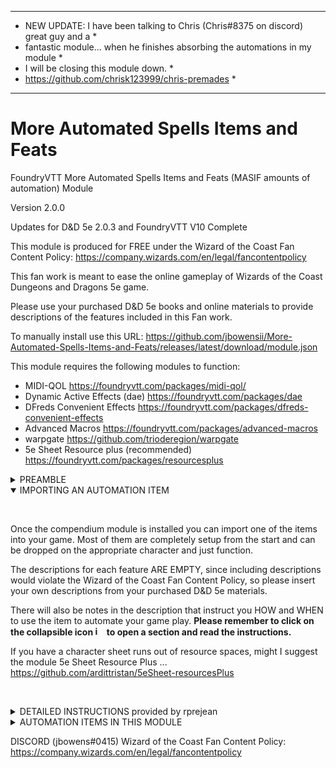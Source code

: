 ****************************************************************************************
* NEW UPDATE: I have been talking to Chris (Chris#8375 on discord) great guy and a     *
* fantastic module... when he finishes absorbing the automations in my module          *
* I will be closing this module down.                                                  *
* https://github.com/chrisk123999/chris-premades                                       * 
****************************************************************************************

# More Automated Spells Items and Feats
FoundryVTT More Automated Spells Items and Feats (MASIF amounts of automation) Module

Version 2.0.0

Updates for D&D 5e 2.0.3 and FoundryVTT V10 Complete

This module is produced for FREE under the Wizard of the Coast Fan Content Policy: https://company.wizards.com/en/legal/fancontentpolicy

This fan work is meant to ease the online gameplay of Wizards of the Coast Dungeons and Dragons 5e game.

Please use your purchased D&D 5e books and online materials to provide descriptions of the features included in this Fan work.

To manually install use this URL: https://github.com/jbowensii/More-Automated-Spells-Items-and-Feats/releases/latest/download/module.json

This module requires the following modules to function:

- MIDI-QOL                              https://foundryvtt.com/packages/midi-qol/
- Dynamic Active Effects (dae)          https://foundryvtt.com/packages/dae  
- DFreds Convenient Effects             https://foundryvtt.com/packages/dfreds-convenient-effects
- Advanced Macros                       https://foundryvtt.com/packages/advanced-macros
- warpgate                              https://github.com/trioderegion/warpgate
- 5e Sheet Resource plus (recommended)  https://foundryvtt.com/packages/resourcesplus

<details>
<summary> PREAMBLE </summary>
<p>&nbsp;</p>
So it has been many years since I have been a practicing developer, and this is my first time writing in javascript. My code is much more verbose than necessary with unnecesary space and descriptive variable names and comments.  I did this is hopes that folks like me could follow along with the code and understand how it works.  I know that javascript can be much more compact.  When I first looked at javascript it was way more intimidating than writting 68030 assembly back in my early days after college (yes I just dated myself).  Once I have mastered javascript I am sure I will write much more compact code, but I hope this inspires some of you to follow along and try your hand at automating something you really want.  In fact most of my automations are NOT macros at all (javascript).  MIDI-QOL and DAE provide a huge framework to do 90% of everything most people would want without writing a line of javascript code.  

These three videos did a great job explaining how to get started writing foundry macros. I highly recommend them... they were made by spacemandev.

https://www.youtube.com/watch?v=-HSCybI0txc

https://www.youtube.com/watch?v=0S7HjMN52I4

https://www.youtube.com/watch?v=raM_Z0e7ov8

So after playing with some scripts and helping debug some of my favorite modules with their authors, I broke down and decided to see if I could help automate some features that had not been automated as yet.  
    
A shout out to Tim Posney, the creator of MIDI-QOL and DAE. A fantastic person who is a great help, especially as he answered all of my crazy stupid questions and helped me solve some truely puxzzling probelms. (and he pointed out a whole bunch of obvious things that did not click for me)... Thank you Tim.
<p>&nbsp;</p>
</details>

<details open>
<summary> IMPORTING AN AUTOMATION ITEM </summary>
<p>&nbsp;</p>

Once the compendium module is installed you can import one of the items into your game.  Most of them are completely setup from the start and can be dropped on the appropriate character and just function.  
    
The descriptions for each feature ARE EMPTY, since including descriptions would violate the Wizard of the Coast Fan Content Policy, so please insert your own descriptions from your purchased D&D 5e materials.  

There will also be notes in the description that instruct you HOW and WHEN to use the item to automate your game play. 
<b>Please remember to click on the collapsible icon <img width="15" alt="image" src="https://user-images.githubusercontent.com/76136571/164912225-f8485d94-56bd-4e1d-baf9-58873cb426a4.png"> to open a section and read the instructions.</b> 

If you have a character sheet runs out of resource spaces, might I suggest the module 5e Sheet Resource Plus ... https://github.com/ardittristan/5eSheet-resourcesPlus

<p>&nbsp;</p>
</details>

<details>
<summary> DETAILED INSTRUCTIONS provided by rprejean</summary>


First, thank you rprejean for this writeup... 

This document is to assist those with setting up MASIE to use the Battle Master Module. Its purpose is to clearly detail the steps needed to get the Battle Master module working. It assumes that you have loaded all of the prerequisite modules mentioned on Github.

Visit the Github link above to download the latest version and find out more about the module. I am not the developer nor do I have any experience in developing modules. For questions regarding the module, again, see the Github link above. 

Step 1:  Download, install and activate the module. Then locate the assets in the compendium. 

![Picture1](https://user-images.githubusercontent.com/76136571/209366254-6d6f054d-645e-4ec6-9142-b3779b83097f.png)
![Picture2](https://user-images.githubusercontent.com/76136571/209366257-bbd24ecd-86ff-4895-92e6-f39501a7abb2.png)

Step 2: Set up the character to be a Battle Master
Create a resource pool named “Superiority Die” set as seen below with the allotted pool corresponding to character’s level. See the D&D PHB. 

![Picture10](https://user-images.githubusercontent.com/76136571/209366682-55b673ca-f33d-443a-9e45-31b4a7ac11c1.png)

Create a subclass and link it to the Fighter main class.
Create a new item named “Battle Master” with the type “Subclass”

![Picture11](https://user-images.githubusercontent.com/76136571/209366711-82d2612c-6456-410c-8d6d-137b3266563b.png)

Open the item and change: (all lowercase)
Identifier:  battle-master
Class Identifier: fighter

![Picture12](https://user-images.githubusercontent.com/76136571/209366746-75b7cf6c-584b-4e2f-aa55-9558127b15ef.png)

Drag the new subclass to the fighter's Character sheet.

![Picture13](https://user-images.githubusercontent.com/76136571/209366786-fbc41795-e833-42f0-a3e7-7dad72810e2e.png)

Go to the BM compendium and drag “Superiority Die” to the character.It will appear in the features tab and create a passive effect under effects.

![Picture14](https://user-images.githubusercontent.com/76136571/209366851-d36541c6-5189-46db-9f04-623f82cf8b95.png)

This item requires no modification

Step 3: Configuring Battle Master Maneuvers

![image](https://user-images.githubusercontent.com/76136571/209367065-ec4b63fa-d79a-4a19-a011-a60d108da762.png)

●	Choose a Maneuver and drag it to the character sheet.

●	They will appear under Active Abilities

●	Open the settings for each Maneuver

![Picture15](https://user-images.githubusercontent.com/76136571/209366914-0131cec6-8856-4120-b4ac-d1e7878cbb79.png)

●	Details: Resource Consumption

○	Attribute

○	Resources.primary

○	1

●	Every Maneuver will be setup like this.

○	This causes all of them to use the same resource pool that was generated earlier


![Picture16](https://user-images.githubusercontent.com/76136571/209366972-3d1e166f-4011-4768-851b-5fd496ab3954.png)

<p>&nbsp;</p>
</details>


<details>
<summary> AUTOMATION ITEMS IN THIS MODULE</summary>
    
    
    The WIKI pages are currently empty but will be filled out shortly.

- <a href="https://github.com/jbowensii/More-Automated-Spells-Items-and-Feats/wiki/Divine-Fury">`Divine Fury`</a>
- <a href="https://github.com/jbowensii/More-Automated-Spells-Items-and-Feats/wiki/Channel-Divinity:-Turn-Undead">`Channel Divinity: Turn Undead`</a>
- <a href="https://github.com/jbowensii/More-Automated-Spells-Items-and-Feats/wiki/Eyes-of-the-Night">`Eyes of the Night`</a>
- <a href="https://github.com/jbowensii/More-Automated-Spells-Items-and-Feats/wiki/Battlemaster-Maneuvers">`Battlemaster Maneuvers`</a>
- <a href="https://github.com/jbowensii/More-Automated-Spells-Items-and-Feats/wiki/Peerless-Athlete">`Peerless Athlete`</a>
- <a href="https://github.com/jbowensii/More-Automated-Spells-Items-and-Feats/wiki/Steps-of-the-Night">`Steps of the Night`</a>
- <a href="https://github.com/jbowensii/More-Automated-Spells-Items-and-Feats/wiki/Vigilant-Blessing">`Vigilant Blessing`</a>
- <a href="https://github.com/jbowensii/More-Automated-Spells-Items-and-Feats/wiki/Help-Action">`Help Action`</a>
- <a href="https://github.com/jbowensii/More-Automated-Spells-Items-and-Feats/wiki/Vitrolic-Sphere">`Vitrolic Sphere`</a> 
- <a href="https://github.com/jbowensii/More-Automated-Spells-Items-and-Feats/wiki/Stunning-Strike">`Stunning Strike`</a>
- <a href="https://github.com/jbowensii/More-Automated-Spells-Items-and-Feats/wiki/Fey-Presence">`Fey Presence`</a>
- <a href="https://github.com/jbowensii/More-Automated-Spells-Items-and-Feats/wiki/Misty-Escape">`Misty Escape`</a>
- <a href="https://github.com/jbowensii/More-Automated-Spells-Items-and-Feats/wiki/Elemental-Adept">`Elemental Adept`</a>
- <a href="https://github.com/jbowensii/More-Automated-Spells-Items-and-Feats/wiki/Shadow-Step">`Shadow Step`</a>
- <a href="https://github.com/jbowensii/More-Automated-Spells-Items-and-Feats/wiki/Orcish-Fury">`Orcish Fury`</a>
- <a href="https://github.com/jbowensii/More-Automated-Spells-Items-and-Feats/wiki/Channel-Divinity:-Inspiring-Smite">`Channel Divinity: Inspiring Smite`</a>
- <a href="https://github.com/jbowensii/More-Automated-Spells-Items-and-Feats/wiki/Slasher">`Slasher`</a>
- <a href="https://github.com/jbowensii/More-Automated-Spells-Items-and-Feats/wiki/Piercer">`Piercer`</a>
- <a href="https://github.com/jbowensii/More-Automated-Spells-Items-and-Feats/wiki/Channel-Divinity:-Path-to-the-Grave">`Channel Divinity: Path to the Grave`</a>
- <a href="https://github.com/jbowensii/More-Automated-Spells-Items-and-Feats/wiki/Circle-of-Mortality">`Circle of Mortality`</a>
- <a href="https://github.com/jbowensii/More-Automated-Spells-Items-and-Feats/wiki/Psionic-Power">`Psionic Power`</a>
- <a href="https://github.com/jbowensii/More-Automated-Spells-Items-and-Feats/wiki/Aura-of-Alacrity">`Aura of Alacrity`</a>
- <a href="https://github.com/jbowensii/More-Automated-Spells-Items-and-Feats/wiki/Incisive-Sense">`Incisive Sense`</a>
- <a href="https://github.com/jbowensii/More-Automated-Spells-Items-and-Feats/wiki/Channel-Divinity:-Radiance-of-the-Dawn">`Channel Divinity: Radiance of the Dawn`</a>
- <a href="https://github.com/jbowensii/More-Automated-Spells-Items-and-Feats/wiki/Wrath-of-the-storm">`Wrath of the storm`</a>
- <a href="https://github.com/jbowensii/More-Automated-Spells-Items-and-Feats/wiki/Zealous-Presence">`Zealous Presence`</a>
- <a href="https://github.com/jbowensii/More-Automated-Spells-Items-and-Feats/wiki/Channel-Divinity:-Preserve-Life">`Channel Divinity: Preserve Life`</a>
    
</details>

DISCORD (jbowens#0415) 
Wizard of the Coast Fan Content Policy: https://company.wizards.com/en/legal/fancontentpolicy
